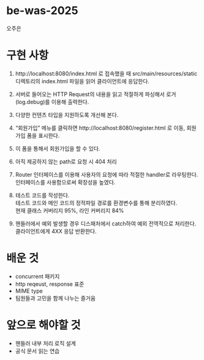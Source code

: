 # be-was-2025
오주은

# 구현 사항
1. http://localhost:8080/index.html 로 접속했을 때 src/main/resources/static 디렉토리의 index.html 파일을 읽어 클라이언트에 응답한다.
2. 서버로 들어오는 HTTP Request의 내용을 읽고 적절하게 파싱해서 로거(log.debug)를 이용해 출력한다.
3. 다양한 컨텐츠 타입을 지원하도록 개선해 본다.
4. “회원가입” 메뉴를 클릭하면 http://localhost:8080/register.html 로 이동, 회원가입 폼을 표시한다.
5. 이 폼을 통해서 회원가입을 할 수 있다.

6. 아직 제공하지 않는 path로 요청 시 404 처리  
7. Router 인터페이스를 이용해 사용자의 요청에 따라 적절한 handler로 라우팅한다.  
    인터페이스를 사용함으로써 확장성을 높였다.
8. 테스트 코드를 작성한다.  
   테스트 코드와 메인 코드의 정적파일 경로를 환경변수를 통해 분리하였다.  
  현재 클래스 커버리지 95%, 라인 커버리지 84%
10. 핸들러에서 예외 발생할 경우 디스패처에서 catch하여 예외 전역적으로 처리한다.  
    클라이언트에게 4XX 응답 반환한다.


# 배운 것
- concurrent 패키지
- http reqeust, response 표준
- MIME type
- 팀원들과 고민을 함께 나누는 즐거움

# 앞으로 해야할 것
- 핸들러 내부 처리 로직 설계
- 공식 문서 읽는 연습

